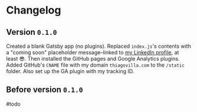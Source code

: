 # Changelog

## Version `0.1.0`

Created a blank Gatsby app (no plugins). Replaced `index.js`'s contents with a "coming soon" placeholder message–linked to [my LinkedIn profile](https://linkedin.com/in/thiagovilla89), at least 😎. Then installed the GitHub pages and Google Analytics plugins. Added GitHub's `CNAME` file with my domain `thiagovilla.com` to the `/static` folder. Also set up the GA plugin with my tracking ID.

## Before version `0.1.0`

#todo
